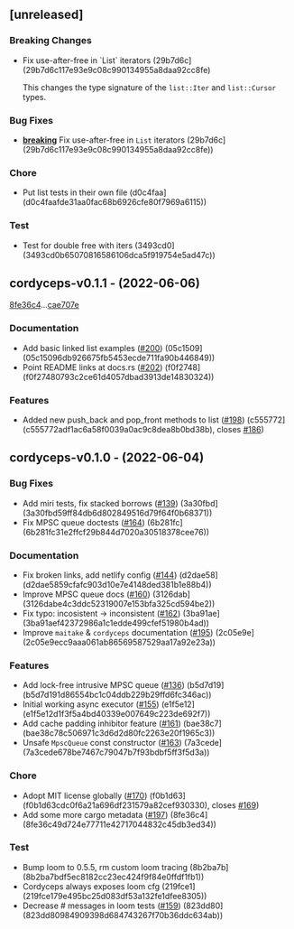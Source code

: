 ## [unreleased]

### <a id = "-breaking"></a>Breaking Changes
<ul>
<li>
Fix use-after-free in `List` iterators (29b7d6c](29b7d6c117e93e9c08c990134955a8daa92cc8fe)

This changes the type signature of the `list::Iter` and `list::Cursor`
types.
</li>
</ul>

### Bug Fixes

- [**breaking**](#-breaking)  Fix use-after-free in `List` iterators (29b7d6c](29b7d6c117e93e9c08c990134955a8daa92cc8fe))

### Chore

-  Put list tests in their own file (d0c4faa](d0c4faafde31aa0fac68b6926cfe80f7969a6115))

### Test

-  Test for double free with iters (3493cd0](3493cd0b65070816586106dca5f919754e5ad47c))

## cordyceps-v0.1.1 - (2022-06-06)

[8fe36c4](8fe36c49d724e77711e42717044832c45db3ed34)...[cae707e](cae707ea55a5a755e4eafbbce2cee1fd8751e212)


### Documentation

-  Add basic linked list examples ([#200](https://github.com/hawkw/mycelium/issues/200)) (05c1509](05c15096db926675fb5453ecde711fa90b446849))
-  Point README links at docs.rs ([#202](https://github.com/hawkw/mycelium/issues/202)) (f0f2748](f0f27480793c2ce61d4057dbad3913de14830324))

### Features

-  Added new push_back and pop_front methods to list ([#198](https://github.com/hawkw/mycelium/issues/198)) (c555772](c555772adf1ac6a58f0039a0ac9c8dea8b0bd38b), closes [#186](https://github.com/hawkw/mycelium/issues/186))

## cordyceps-v0.1.0 - (2022-06-04)


### Bug Fixes

-  Add miri tests, fix stacked borrows ([#139](https://github.com/hawkw/mycelium/issues/139)) (3a30fbd](3a30fbd59ff84db6d802849516d79f64f0b68371))
-  Fix MPSC queue doctests ([#164](https://github.com/hawkw/mycelium/issues/164)) (6b281fc](6b281fc31e2ffcf29b844d7020a30518378cee76))

### Documentation

-  Fix broken links, add netlify config ([#144](https://github.com/hawkw/mycelium/issues/144)) (d2dae58](d2dae5859cfafc903d10e7e4148ded381b1e88b4))
-  Improve MPSC queue docs ([#160](https://github.com/hawkw/mycelium/issues/160)) (3126dab](3126dabe4c3ddc52319007e153bfa325cd594be2))
-  Fix typo: incosistent -> inconsistent ([#162](https://github.com/hawkw/mycelium/issues/162)) (3ba91ae](3ba91aef42372986a1c1edde499cfef51980b4ad))
-  Improve `maitake` & `cordyceps` documentation ([#195](https://github.com/hawkw/mycelium/issues/195)) (2c05e9e](2c05e9ecc9aaa061ab86569587529aa17a92e23a))

### Features

-  Add lock-free intrusive MPSC queue ([#136](https://github.com/hawkw/mycelium/issues/136)) (b5d7d19](b5d7d191d86554bc1c04ddb229b29ffd6fc346ac))
-  Initial working async executor ([#155](https://github.com/hawkw/mycelium/issues/155)) (e1f5e12](e1f5e12d1f3f5a4bd40339e007649c223de692f7))
-  Add cache padding inhibitor feature ([#161](https://github.com/hawkw/mycelium/issues/161)) (bae38c7](bae38c78c506971c3d6d2d80fc2263e20f1965c3))
-  Unsafe `MpscQueue` const constructor ([#163](https://github.com/hawkw/mycelium/issues/163)) (7a3cede](7a3cede678be7467c79047b7f93bdbf5ff3f5d3a))

### Chore

-  Adopt MIT license globally ([#170](https://github.com/hawkw/mycelium/issues/170)) (f0b1d63](f0b1d63cdc0f6a21a696df231579a82cef930330), closes [#169](https://github.com/hawkw/mycelium/issues/169))
-  Add some more cargo metadata ([#197](https://github.com/hawkw/mycelium/issues/197)) (8fe36c4](8fe36c49d724e77711e42717044832c45db3ed34))

### Test

-  Bump loom to 0.5.5, rm custom loom tracing (8b2ba7b](8b2ba7bdf5ec8182cc23ec424f9f84e0ffdf1fb1))
-  Cordyceps always exposes loom cfg (219fce1](219fce179e495bc25d083df53a132fe1dfee8305))
-  Decrease # messages in loom tests ([#159](https://github.com/hawkw/mycelium/issues/159)) (823dd80](823dd80984909398d684743267f70b36ddc634ab))

<!-- generated by git-cliff -->
